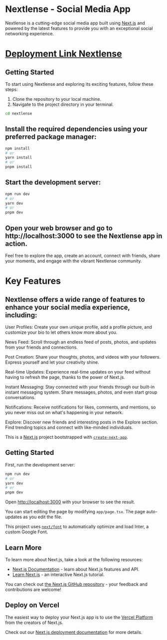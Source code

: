 # Nextlense - Social Media App

Nextlense is a cutting-edge social media app built using [Next.js](https://nextjs.org/) and powered by the latest features to provide you with an exceptional social networking experience.

# [Deployment Link Nextlense ](https://nextlense.vercel.app/)

## Getting Started

To start using Nextlense and exploring its exciting features, follow these steps:

1. Clone the repository to your local machine.
2. Navigate to the project directory in your terminal.

```bash
cd nextlense
```
## Install the required dependencies using your preferred package manager:
```bash
npm install
# or
yarn install
# or
pnpm install
```
## Start the development server:
```bash
npm run dev
# or
yarn dev
# or
pnpm dev
```
## Open your web browser and go to http://localhost:3000 to see the Nextlense app in action.
Feel free to explore the app, create an account, connect with friends, share your moments, and engage with the vibrant Nextlense community.

# Key Features

## Nextlense offers a wide range of features to enhance your social media experience, including:
User Profiles: Create your own unique profile, add a profile picture, and customize your bio to let others know more about you.

 News Feed: Scroll through an endless feed of posts, photos, and updates from your friends and connections.

Post Creation: Share your thoughts, photos, and videos with your followers. Express yourself and let your creativity shine.

 Real-time Updates: Experience real-time updates on your feed without having to refresh the page, thanks to the power of Next.js.

 Instant Messaging: Stay connected with your friends through our built-in instant messaging system. Share messages, photos, and even start group conversations.

 Notifications: Receive notifications for likes, comments, and mentions, so you never miss out on what's happening in your network.

 Explore: Discover new friends and interesting posts in the Explore section. Find trending topics and connect with like-minded individuals.


This is a [Next.js](https://nextjs.org/) project bootstrapped with [`create-next-app`](https://github.com/vercel/next.js/tree/canary/packages/create-next-app).

## Getting Started

First, run the development server:

```bash
npm run dev
# or
yarn dev
# or
pnpm dev
```

Open [http://localhost:3000](http://localhost:3000) with your browser to see the result.

You can start editing the page by modifying `app/page.tsx`. The page auto-updates as you edit the file.

This project uses [`next/font`](https://nextjs.org/docs/basic-features/font-optimization) to automatically optimize and load Inter, a custom Google Font.

## Learn More

To learn more about Next.js, take a look at the following resources:

- [Next.js Documentation](https://nextjs.org/docs) - learn about Next.js features and API.
- [Learn Next.js](https://nextjs.org/learn) - an interactive Next.js tutorial.

You can check out [the Next.js GitHub repository](https://github.com/vercel/next.js/) - your feedback and contributions are welcome!

## Deploy on Vercel

The easiest way to deploy your Next.js app is to use the [Vercel Platform](https://vercel.com/new?utm_medium=default-template&filter=next.js&utm_source=create-next-app&utm_campaign=create-next-app-readme) from the creators of Next.js.

Check out our [Next.js deployment documentation](https://nextjs.org/docs/deployment) for more details.
